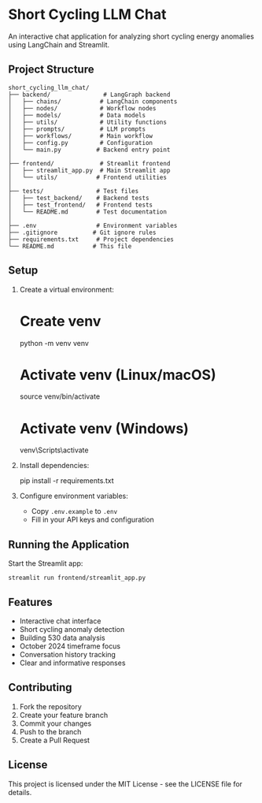 # Short Cycling LLM Chat

An interactive chat application for analyzing short cycling energy anomalies using LangChain and Streamlit.

## Project Structure

    short_cycling_llm_chat/
    ├── backend/               # LangGraph backend
    │   ├── chains/           # LangChain components
    │   ├── nodes/            # Workflow nodes
    │   ├── models/           # Data models
    │   ├── utils/            # Utility functions
    │   ├── prompts/          # LLM prompts
    │   ├── workflows/        # Main workflow
    │   ├── config.py         # Configuration
    │   └── main.py          # Backend entry point
    │
    ├── frontend/             # Streamlit frontend
    │   ├── streamlit_app.py  # Main Streamlit app
    │   └── utils/           # Frontend utilities
    │
    ├── tests/               # Test files
    │   ├── test_backend/    # Backend tests
    │   ├── test_frontend/   # Frontend tests
    │   └── README.md        # Test documentation
    │
    ├── .env                 # Environment variables
    ├── .gitignore          # Git ignore rules
    ├── requirements.txt     # Project dependencies
    └── README.md           # This file

## Setup

1. Create a virtual environment:

    # Create venv
    python -m venv venv

    # Activate venv (Linux/macOS)
    source venv/bin/activate
    
    # Activate venv (Windows)
    venv\Scripts\activate

2. Install dependencies:

    pip install -r requirements.txt

3. Configure environment variables:
   - Copy `.env.example` to `.env`
   - Fill in your API keys and configuration

## Running the Application

Start the Streamlit app:

    streamlit run frontend/streamlit_app.py

## Features

- Interactive chat interface
- Short cycling anomaly detection
- Building 530 data analysis
- October 2024 timeframe focus
- Conversation history tracking
- Clear and informative responses

## Contributing

1. Fork the repository
2. Create your feature branch
3. Commit your changes
4. Push to the branch
5. Create a Pull Request

## License

This project is licensed under the MIT License - see the LICENSE file for details.

